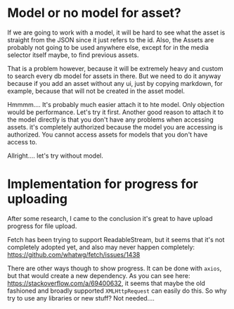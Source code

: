 # Model or no model for asset?

If we are going to work with a model, it will be hard to see what the asset is straight from the JSON since it just refers to the id. Also, the Assets are probably not going to be used anywhere else, except for in the media selector itself maybe, to find previous assets.

That is a problem however, because it will be extremely heavy and custom to search every db model for assets in there. But we need to do it anyway because if you add an asset without any ui, just by copying markdown, for example, because that will not be created in the asset model.

Hmmmm.... It's probably much easier attach it to hte model. Only objection would be performance. Let's try it first. Another good reason to attach it to the model directly is that you don't have any problems when accessing assets. it's completely authorized because the model you are accessing is authorized. You cannot access assets for models that you don't have access to.

Allright.... let's try without model.

# Implementation for progress for uploading

After some research, I came to the conclusion it's great to have upload progress for file upload.

Fetch has been trying to support ReadableStream, but it seems that it's not completely adopted yet, and also may never happen completely: https://github.com/whatwg/fetch/issues/1438

There are other ways though to show progress. It can be done with `axios`, but that would create a new dependency. As you can see here: https://stackoverflow.com/a/69400632, it seems that maybe the old fashioned and broadly supported `XMLHttpRequest` can easily do this. So why try to use any libraries or new stuff? Not needed....
